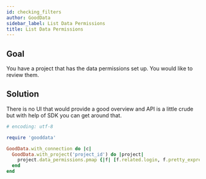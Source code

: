 ```yaml
---
id: checking_filters
author: GoodData
sidebar_label: List Data Permissions
title: List Data Permissions
---
```


Goal
-------

You have a project that has the data permissions set up. You would like
to review them.

Solution
--------

There is no UI that would provide a good overview and API is a little
crude but with help of SDK you can get around that.


```ruby
# encoding: utf-8

require 'gooddata'

GoodData.with_connection do |c|
  GoodData.with_project('project_id') do |project|
    project.data_permissions.pmap {|f| [f.related.login, f.pretty_expression]}
  end
end
```
